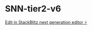 # SNN-tier2-v6

[Edit in StackBlitz next generation editor ⚡️](https://stackblitz.com/~/github.com/robertocalvo27/SNN-tier2-v6)